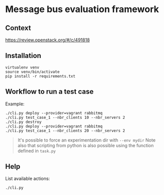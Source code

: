# Message bus evaluation framework

## Context

https://review.openstack.org/#/c/491818

## Installation

```
virtualenv venv
source venv/bin/activate
pip install -r requirements.txt

```

## Workflow to run a test case

Example:

```
./cli.py deploy --provider=vagrant rabbitmq
./cli.py test_case_1 --nbr_clients 10 --nbr_servers 2
./cli.py destroy
./cli.py deploy --provider=vagrant rabbitmq
./cli.py test_case_1 --nbr_clients 20 --nbr_servers 2
```

> It's possible to force an experimentation dir with `--env mydir`
> Note also that scripting from python is also possible using the function defined in `task.py`

## Help

List available actions:

```
./cli.py
```
